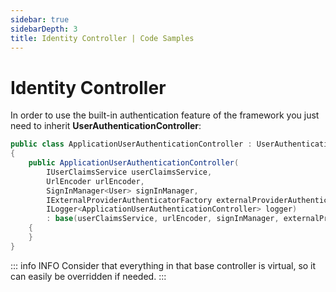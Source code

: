 ```yaml
---
sidebar: true
sidebarDepth: 3
title: Identity Controller | Code Samples
---
```

# Identity Controller

In order to use the built-in authentication feature of the framework you just need to 
inherit **UserAuthenticationController**:

```csharp
public class ApplicationUserAuthenticationController : UserAuthenticationController
{
    public ApplicationUserAuthenticationController(
        IUserClaimsService userClaimsService,
        UrlEncoder urlEncoder,
        SignInManager<User> signInManager,
        IExternalProviderAuthenticatorFactory externalProviderAuthenticatorFactory,
        ILogger<ApplicationUserAuthenticationController> logger)
        : base(userClaimsService, urlEncoder, signInManager, externalProviderAuthenticatorFactory, logger)
    {
    }
}
```

::: info INFO
Consider that everything in that base controller is virtual, so it can easily be overridden if needed.
:::